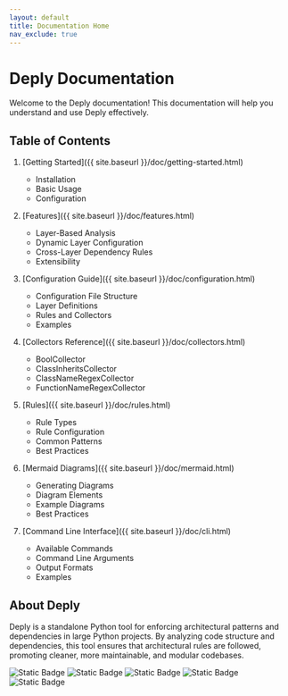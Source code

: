 ```yaml
---
layout: default
title: Documentation Home
nav_exclude: true
---
```


# Deply Documentation

Welcome to the Deply documentation! This documentation will help you understand and use Deply effectively.

## Table of Contents

1. [Getting Started]({{ site.baseurl }}/doc/getting-started.html)
   - Installation
   - Basic Usage
   - Configuration

2. [Features]({{ site.baseurl }}/doc/features.html)
   - Layer-Based Analysis
   - Dynamic Layer Configuration
   - Cross-Layer Dependency Rules
   - Extensibility

3. [Configuration Guide]({{ site.baseurl }}/doc/configuration.html)
   - Configuration File Structure
   - Layer Definitions
   - Rules and Collectors
   - Examples

4. [Collectors Reference]({{ site.baseurl }}/doc/collectors.html)
   - BoolCollector
   - ClassInheritsCollector
   - ClassNameRegexCollector
   - FunctionNameRegexCollector

5. [Rules]({{ site.baseurl }}/doc/rules.html)
   - Rule Types
   - Rule Configuration
   - Common Patterns
   - Best Practices

6. [Mermaid Diagrams]({{ site.baseurl }}/doc/mermaid.html)
   - Generating Diagrams
   - Diagram Elements
   - Example Diagrams
   - Best Practices

7. [Command Line Interface]({{ site.baseurl }}/doc/cli.html)
   - Available Commands
   - Command Line Arguments
   - Output Formats
   - Examples

## About Deply

Deply is a standalone Python tool for enforcing architectural patterns and dependencies in large Python projects. By analyzing code structure and dependencies, this tool ensures that architectural rules are followed, promoting cleaner, more maintainable, and modular codebases.

![Static Badge](https://img.shields.io/badge/stable-v0.8.0-319cd2)
![Static Badge](https://img.shields.io/badge/downloads->2_k_month-2282c2)
![Static Badge](https://img.shields.io/badge/test-passing-98c525)
![Static Badge](https://img.shields.io/badge/coverage-85%25-98c525)
![Static Badge](https://img.shields.io/badge/python-3.8_|_3.9_|3.10_|_3.11_|_3.12-98c525) 
